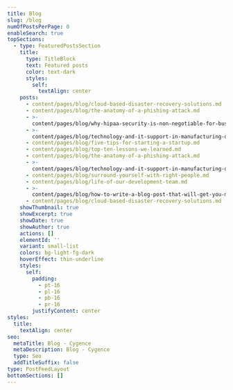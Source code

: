 ```yaml
---
title: Blog
slug: /blog
numOfPostsPerPage: 0
enableSearch: true
topSections:
  - type: FeaturedPostsSection
    title:
      type: TitleBlock
      text: Featured posts
      color: text-dark
      styles:
        self:
          textAlign: center
    posts:
      - content/pages/blog/cloud-based-disaster-recovery-solutions.md
      - content/pages/blog/the-anatomy-of-a-phishing-attack.md
      - >-
        content/pages/blog/why-hipaa-security-is-non-negotiable-for-businesses.md
      - >-
        content/pages/blog/technology-and-it-support-in-manufacturing-driving-efficiency-and-innovation.md
      - content/pages/blog/five-tips-for-starting-a-startup.md
      - content/pages/blog/top-ten-lessons-we-learned.md
      - content/pages/blog/the-anatomy-of-a-phishing-attack.md
      - >-
        content/pages/blog/technology-and-it-support-in-manufacturing-driving-efficiency-and-innovation.md
      - content/pages/blog/surround-yourself-with-right-people.md
      - content/pages/blog/life-of-our-development-team.md
      - >-
        content/pages/blog/how-to-write-a-blog-post-that-will-get-you-more-traffic.md
      - content/pages/blog/cloud-based-disaster-recovery-solutions.md
    showThumbnail: true
    showExcerpt: true
    showDate: true
    showAuthor: true
    actions: []
    elementId: ''
    variant: small-list
    colors: bg-light-fg-dark
    hoverEffect: thin-underline
    styles:
      self:
        padding:
          - pt-16
          - pl-16
          - pb-16
          - pr-16
        justifyContent: center
styles:
  title:
    textAlign: center
seo:
  metaTitle: Blog - Cygence
  metaDescription: Blog - Cygence
  type: Seo
  addTitleSuffix: false
type: PostFeedLayout
bottomSections: []
---
```


